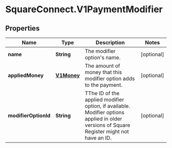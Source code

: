 # SquareConnect.V1PaymentModifier

## Properties
Name | Type | Description | Notes
------------ | ------------- | ------------- | -------------
**name** | **String** | The modifier option&#39;s name. | [optional] 
**appliedMoney** | [**V1Money**](V1Money.md) | The amount of money that this modifier option adds to the payment. | [optional] 
**modifierOptionId** | **String** | TThe ID of the applied modifier option, if available. Modifier options applied in older versions of Square Register might not have an ID. | [optional] 


